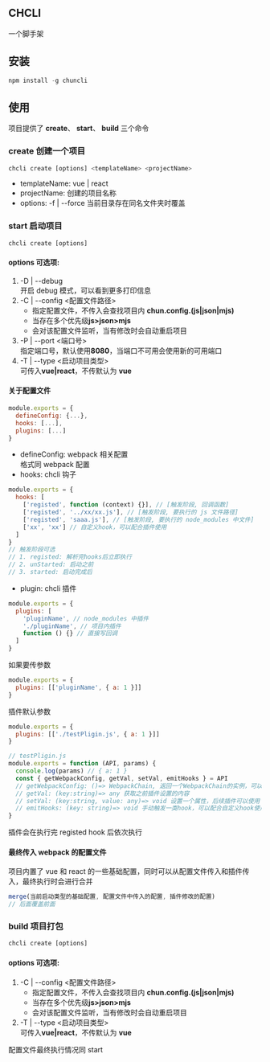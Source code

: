 ## CHCLI

一个脚手架

## 安装

```js
npm install -g chuncli
```

## 使用

项目提供了 **create**、 **start**、 **build** 三个命令

### create 创建一个项目

```js
chcli create [options] <templateName> <projectName>
```

- templateName: vue | react
- projectName: 创建的项目名称
- options: -f | --force 当前目录存在同名文件夹时覆盖

### start 启动项目

```js
chcli create [options]
```

#### options 可选项:

1.  -D | --debug  
    开启 debug 模式，可以看到更多打印信息
2.  -C | --config <配置文件路径>
    - 指定配置文件，不传入会查找项目内 **chun.config.(js|json|mjs)**
    - 当存在多个优先级**js>json>mjs**
    - 会对该配置文件监听，当有修改时会自动重启项目
3.  -P | --port <端口号>  
    指定端口号，默认使用**8080**，当端口不可用会使用新的可用端口
4.  -T | --type <启动项目类型>  
    可传入**vue|react**，不传默认为 **vue**

#### 关于配置文件

```js
module.exports = {
  defineConfig: {...},
  hooks: [...],
  plugins: [...]
}
```

- defineConfig: webpack 相关配置  
  格式同 webpack 配置
- hooks: chcli 钩子

```js
module.exports = {
  hooks: [
    ['registed', function (context) {}], // [触发阶段, 回调函数]
    ['registed', '../xx/xx.js'], // [触发阶段, 要执行的 js 文件路径]
    ['registed', 'saaa.js'], // [触发阶段, 要执行的 node_modules 中文件]
    ['xx', 'xx'] // 自定义hook，可以配合插件使用
  ]
}
// 触发阶段可选
// 1. registed: 解析完hooks后立即执行
// 2. unStarted: 启动之前
// 3. started: 启动完成后
```

- plugin: chcli 插件

```js
module.exports = {
  plugins: [
    'pluginName', // node_modules 中插件
    './pluginName', // 项目内插件
    function () {} // 直接写回调
  ]
}
```

如果要传参数

```js
module.exports = {
  plugins: [['pluginName', { a: 1 }]]
}
```

插件默认参数

```js
module.exports = {
  plugins: [['./testPligin.js', { a: 1 }]]
}

// testPligin.js
module.exports = function (API, params) {
  console.log(params) // { a: 1 }
  const { getWebpackConfig, getVal, setVal, emitHooks } = API
  // getWebpackConfig: ()=> WebpackChain, 返回一个WebpackChain的实例，可以链式修改webpack配置
  // getVal: (key:string)=> any 获取之前插件设置的内容
  // setVal: (key:string, value: any)=> void 设置一个属性，后续插件可以使用
  // emitHooks: (key: string)=> void 手动触发一类hook，可以配合自定义hook使用
}
```

插件会在执行完 registed hook 后依次执行

#### 最终传入 webpack 的配置文件

项目内置了 vue 和 react 的一些基础配置，同时可以从配置文件传入和插件传入，最终执行时会进行合并

```js
merge(当前启动类型的基础配置, 配置文件中传入的配置, 插件修改的配置)
// 后面覆盖前面
```

### build 项目打包

```js
chcli create [options]
```

#### options 可选项:

1.  -C | --config <配置文件路径>
    - 指定配置文件，不传入会查找项目内 **chun.config.(js|json|mjs)**
    - 当存在多个优先级**js>json>mjs**
    - 会对该配置文件监听，当有修改时会自动重启项目
2.  -T | --type <启动项目类型>  
    可传入**vue|react**，不传默认为 **vue**

配置文件最终执行情况同 start
